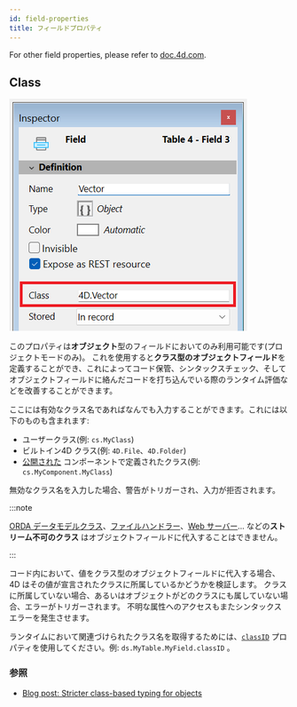 ```yaml
---
id: field-properties
title: フィールドプロパティ
---
```


For other field properties, please refer to [doc.4d.com](https://doc.4d.com/4Dv21/4D/21/Field-properties.300-7676763.en.html).

## Class

![](../assets/en/Develop/inspector-class.png)

このプロパティは**オブジェクト**型のフィールドにおいてのみ利用可能です(プロジェクトモードのみ)。 これを使用すると**クラス型のオブジェクトフィールド**を定義することができ、これによってコード保管、シンタックスチェック、そしてオブジェクトフィールドに絡んだコードを打ち込んでいる際のランタイム評価などを改善することができます。

ここには有効なクラス名であればなんでも入力することができます。これには以下のものも含まれます:

- ユーザークラス(例: `cs.MyClass`)
- ビルトイン4D クラス(例: `4D.File`、`4D.Folder`)
- [公開された](../Extensions/develop-components.md#クラスの共有) コンポーネントで定義されたクラス(例: `cs.MyComponent.MyClass`)

無効なクラス名を入力した場合、警告がトリガーされ、入力が拒否されます。

:::note

[ORDA データモデルクラス](../ORDA/ordaClasses.md)、[ファイルハンドラー](../API/FileHandleClass.md)、[Web サーバー](../API/WebServerClass.md)... などの**ストリーム不可のクラス** はオブジェクトフィールドに代入することはできません。

:::

コード内において、値をクラス型のオブジェクトフィールドに代入する場合、4D はその値が宣言されたクラスに所属しているかどうかを検証します。 クラスに所属していない場合、あるいはオブジェクトがどのクラスにも属していない場合、エラーがトリガーされます。 不明な属性へのアクセスもまたシンタックスエラーを発生させます。

ランタイムにおいて関連づけられたクラス名を取得するためには、[`classID`](../API/DataClassClass.md#attributename) プロパティを使用してください。例: `ds.MyTable.MyField.classID` 。

### 参照

- [Blog post: Stricter class-based typing for objects](https://blog.4d.com/stricter-class-based-typing-for-objects/)


